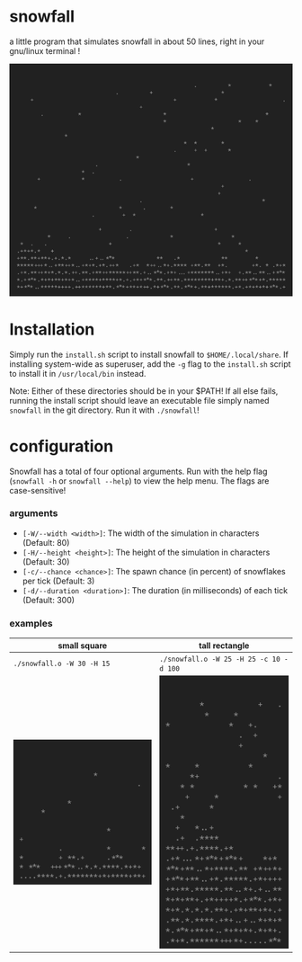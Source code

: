 # snowfall
a little program that simulates snowfall in about 50 lines, right in your gnu/linux terminal !

![snowfall preview](./imgs/preview.png)

# Installation
Simply run the `install.sh` script to install snowfall to `$HOME/.local/share`. If installing system-wide as superuser, add the `-g` flag to the `install.sh` script to install it in `/usr/local/bin` instead.

Note: Either of these directories should be in your $PATH! If all else fails, running the install script should leave an executable file simply named `snowfall` in the git directory. Run it with `./snowfall`!

# configuration
Snowfall has a total of four optional arguments. Run with the help flag (`snowfall -h` or `snowfall --help`) to view the help menu. The flags are case-sensitive!

### arguments
 - `[-W/--width <width>]`: The width of the simulation in characters (Default: 80)
 - `[-H/--height <height>]`: The height of the simulation in characters (Default: 30)
 - `[-c/--chance <chance>]`: The spawn chance (in percent) of snowflakes per tick (Default: 3)
 - `[-d/--duration <duration>]`: The duration (in milliseconds) of each tick (Default: 300)
 
### examples
| **small square** | **tall rectangle** |
| ---------------- | ------------------- |
| `./snowfall.o -W 30 -H 15` | `./snowfall.o -W 25 -H 25 -c 10 -d 100` |
| ![custom preview](./imgs/small_square.png) | ![custom preview 2](./imgs/column.png) |
